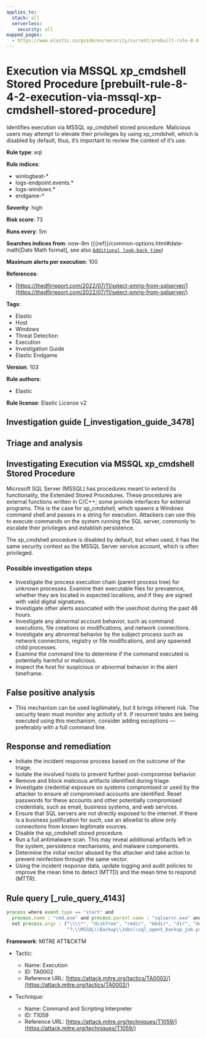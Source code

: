 ```yaml
---
applies_to:
  stack: all
  serverless:
    security: all
mapped_pages:
  - https://www.elastic.co/guide/en/security/current/prebuilt-rule-8-4-2-execution-via-mssql-xp-cmdshell-stored-procedure.html
---
```


# Execution via MSSQL xp_cmdshell Stored Procedure [prebuilt-rule-8-4-2-execution-via-mssql-xp-cmdshell-stored-procedure]

Identifies execution via MSSQL xp_cmdshell stored procedure. Malicious users may attempt to elevate their privileges by using xp_cmdshell, which is disabled by default, thus, it’s important to review the context of it’s use.

**Rule type**: eql

**Rule indices**:

* winlogbeat-*
* logs-endpoint.events.*
* logs-windows.*
* endgame-*

**Severity**: high

**Risk score**: 73

**Runs every**: 5m

**Searches indices from**: now-9m ({{ref}}/common-options.html#date-math[Date Math format], see also [`Additional look-back time`](docs-content://solutions/security/detect-and-alert/create-detection-rule.md#rule-schedule))

**Maximum alerts per execution**: 100

**References**:

* [https://thedfirreport.com/2022/07/11/select-xmrig-from-sqlserver/](https://thedfirreport.com/2022/07/11/select-xmrig-from-sqlserver/)

**Tags**:

* Elastic
* Host
* Windows
* Threat Detection
* Execution
* Investigation Guide
* Elastic Endgame

**Version**: 103

**Rule authors**:

* Elastic

**Rule license**: Elastic License v2

## Investigation guide [_investigation_guide_3478]

## Triage and analysis

## Investigating Execution via MSSQL xp_cmdshell Stored Procedure

Microsoft SQL Server (MSSQL) has procedures meant to extend its functionality, the Extended Stored Procedures. These procedures are external functions written in C/C++; some provide interfaces for external programs. This is the case for xp_cmdshell, which spawns a Windows command shell and passes in a string for execution. Attackers can use this to execute commands on the system running the SQL server, commonly to escalate their privileges and establish persistence.

The xp_cmdshell procedure is disabled by default, but when used, it has the same security context as the MSSQL Server service account, which is often privileged.

### Possible investigation steps

- Investigate the process execution chain (parent process tree) for unknown processes. Examine their executable files for prevalence, whether they are located in expected locations, and if they are signed with valid digital signatures.
- Investigate other alerts associated with the user/host during the past 48 hours.
- Investigate any abnormal account behavior, such as command executions, file creations or modifications, and network connections.
- Investigate any abnormal behavior by the subject process such as network connections, registry or file modifications, and any spawned child processes.
- Examine the command line to determine if the command executed is potentially harmful or malicious.
- Inspect the host for suspicious or abnormal behavior in the alert timeframe.

## False positive analysis

- This mechanism can be used legitimately, but it brings inherent risk. The security team must monitor any activity of it. If recurrent tasks are being executed using this mechanism, consider adding exceptions — preferably with a full command line.

## Response and remediation

- Initiate the incident response process based on the outcome of the triage.
- Isolate the involved hosts to prevent further post-compromise behavior.
- Remove and block malicious artifacts identified during triage.
- Investigate credential exposure on systems compromised or used by the attacker to ensure all compromised accounts are identified. Reset passwords for these accounts and other potentially compromised credentials, such as email, business systems, and web services.
- Ensure that SQL servers are not directly exposed to the internet. If there is a business justification for such, use an allowlist to allow only connections from known legitimate sources.
- Disable the xp_cmdshell stored procedure.
- Run a full antimalware scan. This may reveal additional artifacts left in the system, persistence mechanisms, and malware components.
- Determine the initial vector abused by the attacker and take action to prevent reinfection through the same vector.
- Using the incident response data, update logging and audit policies to improve the mean time to detect (MTTD) and the mean time to respond (MTTR).

## Rule query [_rule_query_4143]

```js
process where event.type == "start" and
  process.name : "cmd.exe" and process.parent.name : "sqlservr.exe" and
  not process.args : ("\\\\*", "diskfree", "rmdir", "mkdir", "dir", "del", "rename", "bcp", "*XMLNAMESPACES*",
                      "?:\\MSSQL\\Backup\\Jobs\\sql_agent_backup_job.ps1", "K:\\MSSQL\\Backup\\msdb", "K:\\MSSQL\\Backup\\Logins")
```

**Framework**: MITRE ATT&CKTM

* Tactic:

    * Name: Execution
    * ID: TA0002
    * Reference URL: [https://attack.mitre.org/tactics/TA0002/](https://attack.mitre.org/tactics/TA0002/)

* Technique:

    * Name: Command and Scripting Interpreter
    * ID: T1059
    * Reference URL: [https://attack.mitre.org/techniques/T1059/](https://attack.mitre.org/techniques/T1059/)



